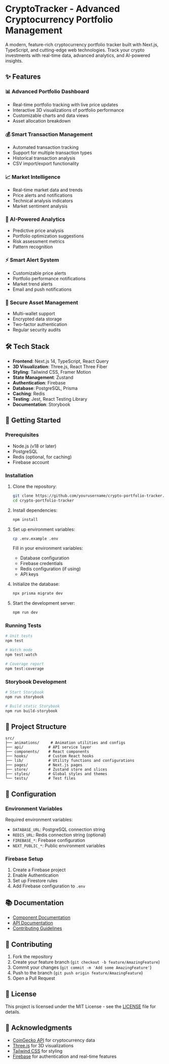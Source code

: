 # CryptoTracker - Advanced Cryptocurrency Portfolio Management

A modern, feature-rich cryptocurrency portfolio tracker built with Next.js, TypeScript, and cutting-edge web technologies. Track your crypto investments with real-time data, advanced analytics, and AI-powered insights.

## ✨ Features

### 📊 Advanced Portfolio Dashboard

- Real-time portfolio tracking with live price updates
- Interactive 3D visualizations of portfolio performance
- Customizable charts and data views
- Asset allocation breakdown

### 💰 Smart Transaction Management

- Automated transaction tracking
- Support for multiple transaction types
- Historical transaction analysis
- CSV import/export functionality

### 📈 Market Intelligence

- Real-time market data and trends
- Price alerts and notifications
- Technical analysis indicators
- Market sentiment analysis

### 🤖 AI-Powered Analytics

- Predictive price analysis
- Portfolio optimization suggestions
- Risk assessment metrics
- Pattern recognition

### ⚡ Smart Alert System

- Customizable price alerts
- Portfolio performance notifications
- Market trend alerts
- Email and push notifications

### 🔐 Secure Asset Management

- Multi-wallet support
- Encrypted data storage
- Two-factor authentication
- Regular security audits

## 🛠 Tech Stack

- **Frontend**: Next.js 14, TypeScript, React Query
- **3D Visualization**: Three.js, React Three Fiber
- **Styling**: Tailwind CSS, Framer Motion
- **State Management**: Zustand
- **Authentication**: Firebase
- **Database**: PostgreSQL, Prisma
- **Caching**: Redis
- **Testing**: Jest, React Testing Library
- **Documentation**: Storybook

## 🚀 Getting Started

### Prerequisites

- Node.js (v18 or later)
- PostgreSQL
- Redis (optional, for caching)
- Firebase account

### Installation

1. Clone the repository:

   ```bash
   git clone https://github.com/yourusername/crypto-portfolio-tracker.git
   cd crypto-portfolio-tracker
   ```

2. Install dependencies:

   ```bash
   npm install
   ```

3. Set up environment variables:

   ```bash
   cp .env.example .env
   ```

   Fill in your environment variables:

   - Database configuration
   - Firebase credentials
   - Redis configuration (if using)
   - API keys

4. Initialize the database:

   ```bash
   npx prisma migrate dev
   ```

5. Start the development server:
   ```bash
   npm run dev
   ```

### Running Tests

```bash
# Unit tests
npm test

# Watch mode
npm test:watch

# Coverage report
npm test:coverage
```

### Storybook Development

```bash
# Start Storybook
npm run storybook

# Build static Storybook
npm run build-storybook
```

## 📁 Project Structure

```
src/
├── animations/     # Animation utilities and configs
├── api/           # API service layer
├── components/    # React components
├── hooks/         # Custom React hooks
├── lib/           # Utility functions and configurations
├── pages/         # Next.js pages
├── store/         # Zustand store and slices
├── styles/        # Global styles and themes
└── tests/         # Test files
```

## 🔧 Configuration

### Environment Variables

Required environment variables:

- `DATABASE_URL`: PostgreSQL connection string
- `REDIS_URL`: Redis connection string (optional)
- `FIREBASE_*`: Firebase configuration
- `NEXT_PUBLIC_*`: Public environment variables

### Firebase Setup

1. Create a Firebase project
2. Enable Authentication
3. Set up Firestore rules
4. Add Firebase configuration to `.env`

## 📚 Documentation

- [Component Documentation](https://your-storybook-url.com)
- [API Documentation](https://your-api-docs-url.com)
- [Contributing Guidelines](CONTRIBUTING.md)

## 🤝 Contributing

1. Fork the repository
2. Create your feature branch (`git checkout -b feature/AmazingFeature`)
3. Commit your changes (`git commit -m 'Add some AmazingFeature'`)
4. Push to the branch (`git push origin feature/AmazingFeature`)
5. Open a Pull Request

## 📄 License

This project is licensed under the MIT License - see the [LICENSE](LICENSE) file for details.

## 🙏 Acknowledgments

- [CoinGecko API](https://www.coingecko.com/en/api) for cryptocurrency data
- [Three.js](https://threejs.org/) for 3D visualizations
- [Tailwind CSS](https://tailwindcss.com/) for styling
- [Firebase](https://firebase.google.com/) for authentication and real-time features
